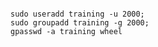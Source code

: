 <pre><code>
sudo useradd training -u 2000;
sudo groupadd training -g 2000;
gpasswd -a training wheel
</code></pre>
